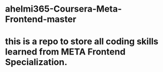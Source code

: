 # ahelmi365-Coursera-Meta-Frontend-master
# this is a repo to store all coding skills learned from META Frontend Specialization.

